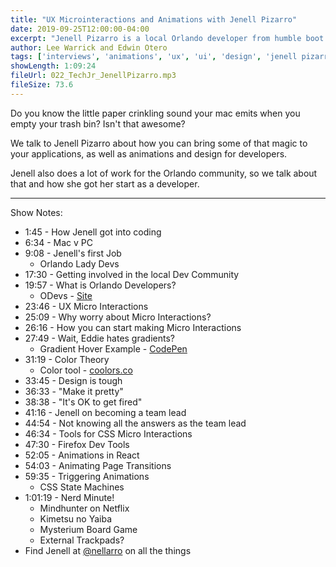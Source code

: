 ```yaml
---
title: "UX Microinteractions and Animations with Jenell Pizarro"
date: 2019-09-25T12:00:00-04:00
excerpt: "Jenell Pizarro is a local Orlando developer from humble boot camp origins that now leads her own team of front-end developers. We talk to her about her story, community involvement, and UX Microinteractions!"
author: Lee Warrick and Edwin Otero
tags: ['interviews', 'animations', 'ux', 'ui', 'design', 'jenell pizarro']
showLength: 1:09:24
fileUrl: 022_TechJr_JenellPizarro.mp3
fileSize: 73.6
---
```


Do you know the little paper crinkling sound your mac emits when you empty your trash bin? Isn't that awesome?

We talk to Jenell Pizarro about how you can bring some of that magic to your applications, as well as animations and design for developers.

Jenell also does a lot of work for the Orlando community, so we talk about that and how she got her start as a developer.

---
Show Notes:

* 1:45 - How Jenell got into coding
* 6:34 - Mac v PC
* 9:08 - Jenell's first Job
  * Orlando Lady Devs
* 17:30 - Getting involved in the local Dev Community
* 19:57 - What is Orlando Developers?
  * ODevs - [Site](https://orlandodevelopers.com)
* 23:46 - UX Micro Interactions
* 25:09 - Why worry about Micro Interactions?
* 26:16 - How you can start making Micro Interactions
* 27:49 - Wait, Eddie hates gradients?
  * Gradient Hover Example - [CodePen](https://codepen.io/Wking/pen/BdmpVx?editors=0110)
* 31:19 - Color Theory
  * Color tool - [coolors.co](https://coolors.co)
* 33:45 - Design is tough
* 36:33 - "Make it pretty"
* 38:38 - "It's OK to get fired"
* 41:16 - Jenell on becoming a team lead
* 44:54 - Not knowing all the answers as the team lead
* 46:34 - Tools for CSS Micro Interactions
* 47:30 - Firefox Dev Tools
* 52:05 - Animations in React
* 54:03 - Animating Page Transitions
* 59:35 - Triggering Animations
  * CSS State Machines
* 1:01:19 - Nerd Minute!
  * Mindhunter on Netflix
  * Kimetsu no Yaiba
  * Mysterium Board Game
  * External Trackpads?
* Find Jenell at [@nellarro](https://twitter.com/nellarro) on all the things


